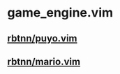 
# game\_engine.vim

## [rbtnn/puyo.vim](https://github.com/rbtnn/puyo.vim)
## [rbtnn/mario.vim](https://github.com/rbtnn/mario.vim)


